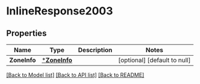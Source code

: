 # InlineResponse2003

## Properties
Name | Type | Description | Notes
------------ | ------------- | ------------- | -------------
**ZoneInfo** | [***ZoneInfo**](ZoneInfo.md) |  | [optional] [default to null]

[[Back to Model list]](../README.md#documentation-for-models) [[Back to API list]](../README.md#documentation-for-api-endpoints) [[Back to README]](../README.md)



